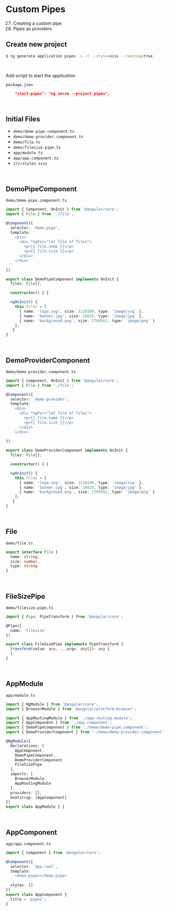 # Custom Pipes

27. Creating a custom pipe
28. Pipes as providers

## Create new project

```bash
$ ng generate application pipes -s -t --style=scss --routing=true
```
<br>

Add script to start the application

`package.json`
```json
    "start:pipes": "ng serve --project pipes",
```
<br>

## Initial Files

- `demo/demo-pipe.component.ts`
- `demo/demo-provider.component.ts`
- `demo/file.ts`
- `demo/filesize.pipe.ts`
- `app/module.ts`
- `app/app.component.ts`
- `src/styles.scss`

<br>

## DemoPipeComponent

`demo/demo-pipe.component.ts`
``` ts
import { Component, OnInit } from '@angular/core';
import { File } from './file';

@Component({
  selector: 'demo-pipe',
  template: `
    <div>
      <div *ngFor="let file of files">
        <p>{{ file.name }}</p>
        <p>{{ file.size }}</p>
      </div>
    </div>
  `
})

export class DemoPipeComponent implements OnInit {
  files: File[];

  constructor() { }

  ngOnInit() {
    this.files = [
      { name: 'logo.svg', size: 2120109, type: 'image/svg' },
      { name: 'banner.jpg', size: 18029, type: 'image/jpg' },
      { name: 'background.png', size: 1784562, type: 'image/png' }
    ];
   }
}
```
<br>

## DemoProviderComponent

`demo/demo-provider.component.ts`
``` ts
import { Component, OnInit } from '@angular/core';
import { File } from './file';

@Component({
  selector: 'demo-provider',
  template: `
    <div>
      <div *ngFor="let file of files">
        <p>{{ file.name }}</p>
        <p>{{ file.size }}</p>
      </div>
    </div>
  `
})

export class DemoProviderComponent implements OnInit {
  files: File[];

  constructor() { }

  ngOnInit() {
    this.files = [
      { name: 'logo.svg', size: 2120109, type: 'image/svg' },
      { name: 'banner.jpg', size: 18029, type: 'image/jpg' },
      { name: 'background.png', size: 1784562, type: 'image/png' }
    ];
   }
}
```
<br>

## File

`demo/file.ts`
``` ts
export interface File {
  name: string,
  size: number,
  type: string
}
```
<br>


## FileSizePipe

`demo/filesize.pipe.ts`
``` ts
import { Pipe, PipeTransform } from '@angular/core';

@Pipe({
  name: 'filesize'
})

export class FileSizePipe implements PipeTransform {
  transform(value: any, ...args: any[]): any {
  }
}
```
<br>


## AppModule

`app/module.ts`
``` ts
import { NgModule } from '@angular/core';
import { BrowserModule } from '@angular/platform-browser';

import { AppRoutingModule } from './app-routing.module';
import { AppComponent } from './app.component';
import { DemoPipeComponent } from './demo/demo-pipe.component';
import { DemoProviderComponent } from './demo/demo-provider.component';

@NgModule({
  declarations: [
    AppComponent,
    DemoPipeComponent,
    DemoProviderComponent
    FileSizePipe
  ],
  imports: [
    BrowserModule,
    AppRoutingModule
  ],
  providers: [],
  bootstrap: [AppComponent]
})
export class AppModule { }
```
<br>


## AppComponent

`app/app.component.ts`
``` ts
import { Component } from '@angular/core';

@Component({
  selector: 'app-root',
  template: `
    <demo-pipe></demo-pipe>
  `,
  styles: []
})
export class AppComponent {
  title = 'pipes';
}
```
<br>
